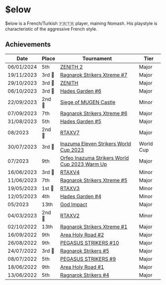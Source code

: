 # $elow

$elow is a French/Turkish :fr::tr: player, maining Nomash.
His playstyle is characteristic of the aggressive French style.

## Achievements

| Date | Place | Tournament | Tier |
| - | - | - | - |
| 06/01/2024 | 5th | [ZENITH 2](../../tournaments/misc/zenith2.md) | Major |
| 19/11/2023 |3rd :3rd_place_medal: | [Ragnarok Strikers Xtreme #7](../../tournaments/ragna/ragnax7.md) | Major |
| 29/10/2023 |3rd :3rd_place_medal: | [ZENITH](../../tournaments/misc/zenith1.md) | Major |
| 06/10/2023 |3rd :3rd_place_medal: | [Hades Garden #6](../../tournaments/hg/hg6.md) | Major |
| 22/09/2023 | 2nd :2nd_place_medal: | [Siege of MUGEN Castle](../../tournaments/misc/mugen.md) | Minor |
| 07/09/2023 | 7th | [Ragnarok Strikers Xtreme #6](../../tournaments/ragna/ragnax6.md) | Major |
| 31/08/2023 | 5th | [Hades Garden #5](../../tournaments/hg/hg5.md) | Major |
| 08/2023 |2nd :2nd_place_medal: | [RTAXV7](../../tournaments/rtaxv/rtaxv7.md) | Major |
| 30/07/2023 |3rd :3rd_place_medal: | [Inazuma Eleven Strikers World Cup 2023](../../tournaments/worldcup23.md) | World Cup |
| 07/2023 | 9th | [Orfeo Inazuma Strikers World Cup 2023 Warm Up](../../tournaments/misc/orfeowc.md) | Major |
| 16/06/2023 |3rd :3rd_place_medal: | [RTAXV4](../../tournaments/rtaxv/rtaxv4.md) | Minor |
| 11/06/2023 | 7th | [Ragnarok Strikers Xtreme #5](../../tournaments/ragna/ragnax5.md) | Major |
| 19/05/2023 |1st :1st_place_medal: | [RTAXV3](../../tournaments/rtaxv/rtaxv3.md) | Minor |
| 12/05/2023 | 4th | [Hades Garden #4](../../tournaments/hg/hg4.md) | Minor |
| 05/2023 | 13th | [God Impact](../../tournaments/misc/godimpact.md) | Major |
| 04/03/2023 |2nd :2nd_place_medal: | [RTAXV2](../../tournaments/rtaxv/rtaxv2.md) | Minor |
| 02/10/2022 | 13th | [Ragnarok Strikers Xtreme #1](../../tournaments/ragna/ragnax1.md) | Major |
| 16/09/2022 | 9th | [Area Holy Road #2](../../tournaments/misc/holyroad2.md) | Major |
| 26/08/2022 | 9th | [PEGASUS STRIKERS #10](../../tournaments/pegasus/pegasus10.md) | Major |
| 24/07/2022 |3rd :3rd_place_medal: | [Ragnarok Strikers #5](../../tournaments/ragna/ragna5.md) | Major | 
| 08/07/2022 | 5th | [PEGASUS STRIKERS #9](../../tournaments/pegasus/pegasus9.md) | Major |
| 18/06/2022 | 9th | [Area Holy Road #1](../../tournaments/misc/holyroad1.md) | Major |
| 13/06/2022 | 5th | [Ragnarok Strikers #4](../../tournaments/ragna/ragna4.md) | Major |

